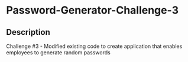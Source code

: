 # Password-Generator-Challenge-3

## Description

Challenge #3 - Modified existing code to create application that enables employees to generate random passwords
